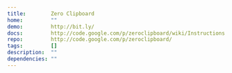 ```yaml
---
title:        Zero Clipboard
home:         ""
demo:         http://bit.ly/
docs:         http://code.google.com/p/zeroclipboard/wiki/Instructions
repo:         http://code.google.com/p/zeroclipboard/
tags:         []
description:  ""
dependencies: ""
---
```


